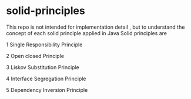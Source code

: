 # solid-principles

This repo is not intended for implementation detail , but to understand the concept of each solid principle applied in Java 
Solid principles are 

1 Single Responsibility Principle 

2 Open closed Principle 

3 Liskov Substitution Principle

4 Interface Segregation Principle 

5 Dependency Inversion Principle 
